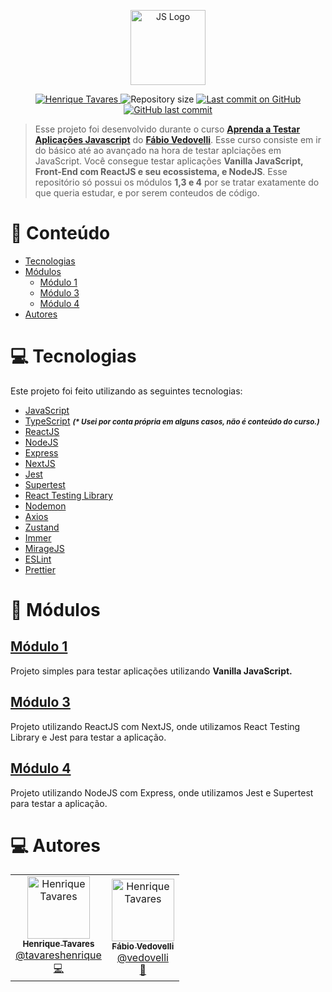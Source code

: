 <p align="center">
   <img src="https://raw.githubusercontent.com/tavareshenrique/js-ts-tests/main/assets/icon.png" alt="JS Logo" width="120" />
   
</p>

<p align="center">
   <a href="https://www.linkedin.com/in/tavareshenrique/">
      <img alt="Henrique Tavares" src="https://img.shields.io/badge/-Henrique Tavares-FDD83C?style=flat&logo=Linkedin&logoColor=white" />
   </a>
 <img alt="Repository size" src="https://img.shields.io/github/repo-size/tavareshenrique/js-ts-tests?color=68e090">

  <a aria-label="Last Commit" href="https://github.com/tavareshenrique/js-ts-tests/commits/master">
    <img alt="Last commit on GitHub" src="https://img.shields.io/github/last-commit/tavareshenrique/js-ts-tests?color=FDD83C">
  </a>
  <a href="https://github.com/tavareshenrique/js-ts-tests/commits/master">
    <img alt="GitHub last commit" src="https://img.shields.io/github/last-commit/tavareshenrique/js-ts-tests?color=68e090">
  </a>
</p>

> Esse projeto foi desenvolvido durante o curso <b>[Aprenda a Testar Aplicações Javascript](https://classes.vedovelli.com.br/?class=testar-aplicacoes-javascript-criacao-projeto-instalacao-jest)</b> do <b>[Fábio Vedovelli](https://github.com/vedovelli)</b>. Esse curso consiste em ir do básico até ao avançado na hora de testar aplciações em JavaScript. Você consegue testar aplicações <b>Vanilla JavaScript, Front-End com ReactJS e seu ecossistema, e NodeJS</b>. Esse repositório só possui os módulos <b>1,3 e 4</b> por se tratar exatamente do que queria estudar, e por serem conteudos de código.

# :pushpin: Conteúdo

- [Tecnologias](#computer-tecnologias)
- [Módulos](#paperclip-módulos)
  - [Módulo 1](#módulo-1)
  - [Módulo 3](#módulo-3)
  - [Módulo 4](#módulo-4)
- [Autores](#computer-autores)

# :computer: Tecnologias

Este projeto foi feito utilizando as seguintes tecnologias:

- [JavaScript](https://www.javascript.com/)
- [TypeScript](https://www.typescriptlang.org/) <small><i><b>(* Usei por conta própria em alguns casos, não é conteúdo do curso.)</b></i></small>
- [ReactJS](https://pt-br.reactjs.org/)
- [NodeJS](https://nodejs.org/en/)
- [Express](https://expressjs.com/pt-br/)
- [NextJS](https://nextjs.org/)
- [Jest](https://jestjs.io/pt-BR/)
- [Supertest](https://github.com/visionmedia/supertest)
- [React Testing Library](https://testing-library.com/docs/react-testing-library/intro/)
- [Nodemon](https://github.com/remy/nodemon)
- [Axios](https://github.com/axios/axios)
- [Zustand](https://github.com/pmndrs/zustand)
- [Immer](https://github.com/immerjs/immer)
- [MirageJS](https://miragejs.com/)
- [ESLint](https://eslint.org/)
- [Prettier](https://prettier.io/)

# :paperclip: Módulos

## [Módulo 1](https://github.com/tavareshenrique/js-ts-tests/tree/main/module-1)
Projeto simples para testar aplicações utilizando **Vanilla JavaScript.**

## [Módulo 3](https://github.com/tavareshenrique/js-ts-tests/tree/main/module-3)
Projeto utilizando ReactJS com NextJS, onde utilizamos React Testing Library e Jest para testar a aplicação.

## [Módulo 4](https://github.com/tavareshenrique/js-ts-tests/tree/main/module-4)
Projeto utilizando NodeJS com Express, onde utilizamos Jest e  Supertest para testar a aplicação.

# :computer: Autores

<table>
  <tr>
    <td align="center">
      <a href="http://github.com/tavareshenrique/">
        <img src="https://avatars1.githubusercontent.com/u/27022914?v=4" width="100px;" alt="Henrique Tavares"/>
        <br />
        <sub>
          <b>Henrique Tavares</b>
        </sub>
       </a>
       <br />
       <a href="https://www.linkedin.com/in/tavareshenrique/" title="Linkedin">@tavareshenrique</a>
       <br />
       <a href="https://github.com/tavareshenrique/fastfeet-api/commits?author=tavareshenrique" title="Code">💻</a>
    </td>
    <td align="center">
      <a href="https://github.com/vedovelli">
        <img src="https://avatars.githubusercontent.com/u/151001?v=4" width="100px;" alt="Henrique Tavares"/>
        <br />
        <sub>
          <b>Fábio Vedovelli</b>
        </sub>
       </a>
       <br />
       <a href="https://github.com/Rocketseat" title="Github">@vedovelli</a>
       <br />
       <a href="https://github.com/tavareshenrique/fastfeet-api/commits?author=tavareshenrique" title="Creators">🚀</a>
    </td>
  </tr>
</table>